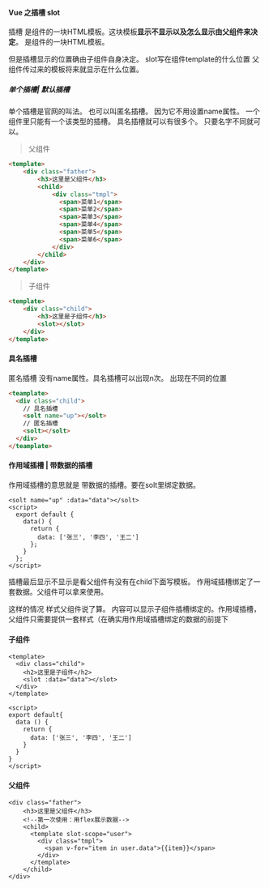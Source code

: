 #### Vue 之插槽 slot



插槽 是组件的一块HTML模板。这块模板**显示不显示以及怎么显示由父组件来决定**。 是组件的一块HTML模板。

但是插槽显示的位置确由子组件自身决定。 slot写在组件template的什么位置 父组件传过来的模板将来就显示在什么位置。



##### 单个插槽| 默认插槽

单个插槽是官网的叫法。 也可以叫匿名插槽。 因为它不用设置name属性。 一个组件里只能有一个该类型的插槽。 具名插槽就可以有很多个。 只要名字不同就可以。

> 父组件

```html
<template>
    <div class="father">
        <h3>这里是父组件</h3>
        <child>
            <div class="tmpl">
              <span>菜单1</span>
              <span>菜单2</span>
              <span>菜单3</span>
              <span>菜单4</span>
              <span>菜单5</span>
              <span>菜单6</span>
            </div>
        </child>
    </div>
</template>

```

> 子组件

```html
<template>
    <div class="child">
        <h3>这里是子组件</h3>
        <slot></slot>
    </div>
</template>
```





#### 具名插槽 

匿名插槽 没有name属性。具名插槽可以出现n次。 出现在不同的位置 

```html
<teamplate>
  <div class="child">
    // 具名插槽
    <solt name="up"></solt>
    // 匿名插槽
    <solt></solt>
  </div>
</teamplate>
```



#### 作用域插槽 | 带数据的插槽

作用域插槽的意思就是 带数据的插槽。要在solt里绑定数据。

```vue
<solt name="up" :data="data"></solt>
<script>
  export default {
    data() {
      return {
        data: ['张三', '李四', '王二']    
      };    
    }    
  };
</script>
```



插槽最后显示不显示是看父组件有没有在child下面写模板。  作用域插槽绑定了一套数据。父组件可以拿来使用。

这样的情况 样式父组件说了算。 内容可以显示子组件插槽绑定的。作用域插槽，父组件只需要提供一套样式（在确实用作用域插槽绑定的数据的前提下

#### 子组件

```vue
<template>
  <div class="child">
    <h2>这里是子组件</h2>
    <slot :data="data"></slot>
  </div>
</template>

<script>
export default{
  data () {
    return {
      data: ['张三', '李四', '王二']
    }
  }
}
</script>
```



#### 父组件

```vue
<div class="father">
    <h3>这里是父组件</h3>
    <!--第一次使用：用flex展示数据-->
    <child>
      <template slot-scope="user">
        <div class="tmpl">
          <span v-for="item in user.data">{{item}}</span>
        </div>
      </template>
    </child>
</div>

```




